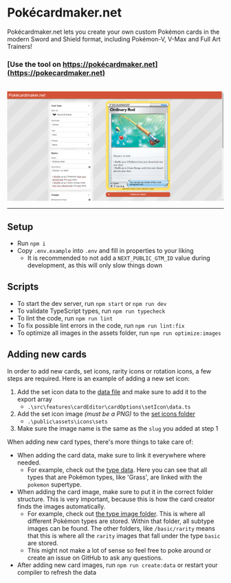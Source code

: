 # Pokécardmaker.net

Pokécardmaker.net lets you create your own custom Pokémon cards in the modern Sword and Shield format, including Pokémon-V, V-Max and Full Art Trainers!

### [Use the tool on https://pokécardmaker.net](https://pokecardmaker.net)

\
![Screenshot of application](./docs/screenshot1.png)

---

## Setup

- Run `npm i`
- Copy `.env.example` into `.env` and fill in properties to your liking
  - It is recommended to not add a `NEXT_PUBLIC_GTM_ID` value during development, as this will only slow things down

## Scripts

- To start the dev server, run `npm start` or `npm run dev`
- To validate TypeScript types, run `npm run typecheck`
- To lint the code, run `npm run lint`
- To fix possible lint errors in the code, run `npm run lint:fix`
- To optimize all images in the assets folder, run `npm run optimize:images`

## Adding new cards

In order to add new cards, set icons, rarity icons or rotation icons, a few steps are required. Here is an example of adding a new set icon:

1. Add the set icon data to the [data file](.\src\features\cardEditor\cardOptions\setIcon\data.ts) and make sure to add it to the export array
   - `.\src\features\cardEditor\cardOptions\setIcon\data.ts`
2. Add the set icon image _(must be a PNG)_ to the [set icons folder](.\public\assets\icons\sets)
   - `.\public\assets\icons\sets`
3. Make sure the image name is the same as the `slug` you added at step 1

When adding new card types, there's more things to take care of:

- When adding the card data, make sure to link it everywhere where needed.
  - For example, check out the [type data](.\src\features\cardEditor\cardOptions\type\data.ts). Here you can see that all types that are Pokémon types, like 'Grass', are linked with the `pokemon` supertype.
- When adding the card image, make sure to put it in the correct folder structure. This is very important, because this is how the card creator finds the images automatically.
  - For example, check out [the type image folder](.\public\assets\cards\baseSets\swordAndShield\supertypes\pokemon\types). This is where all different Pokémon types are stored. Within that folder, all subtype images can be found. The other folders, like `/basic/rarity` means that this is where all the `rarity` images that fall under the type `basic` are stored.
  - This might not make a lot of sense so feel free to poke around or create an issue on GitHub to ask any questions.
- After adding new card images, run `npm run create:data` or restart your compiler to refresh the data
